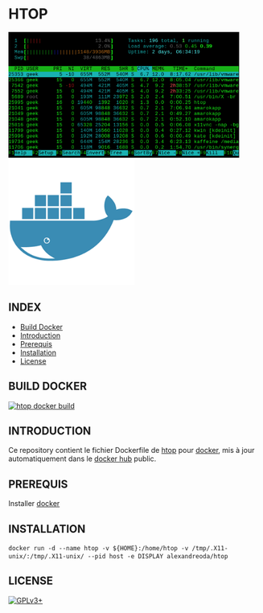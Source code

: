 # HTOP

![htop](https://raw.githubusercontent.com/oda-alexandre/htop/master/img/logo-htop.png) ![docker](https://raw.githubusercontent.com/oda-alexandre/htop/master/img/logo-docker.png)


## INDEX

- [Build Docker](#BUILD)
- [Introduction](#INTRODUCTION)
- [Prerequis](#PREREQUIS)
- [Installation](#INSTALLATION)
- [License](#LICENSE)


## BUILD DOCKER

[![htop docker build](https://img.shields.io/docker/build/alexandreoda/htop.svg)](https://hub.docker.com/r/alexandreoda/htop)


## INTRODUCTION

Ce repository contient le fichier Dockerfile de [htop](https://hisham.hm/htop) pour [docker](https://www.docker.com), mis à jour automatiquement dans le [docker hub](https://hub.docker.com/r/alexandreoda/htop/) public.


## PREREQUIS

Installer [docker](https://www.docker.com)


## INSTALLATION

```
docker run -d --name htop -v ${HOME}:/home/htop -v /tmp/.X11-unix/:/tmp/.X11-unix/ --pid host -e DISPLAY alexandreoda/htop
```


## LICENSE

[![GPLv3+](http://gplv3.fsf.org/gplv3-127x51.png)](https://github.com/oda-alexandre/htop/blob/master/LICENSE)
